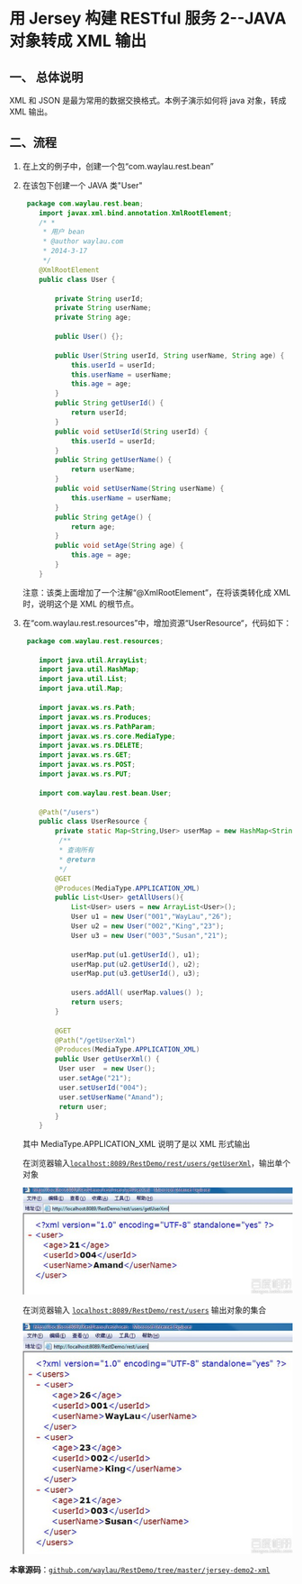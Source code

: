 # 用 Jersey 构建 RESTful 服务 2--JAVA 对象转成 XML 输出

## 一、 总体说明

XML 和 JSON 是最为常用的数据交换格式。本例子演示如何将 java 对象，转成 XML 输出。

## 二、流程

1.  在上文的例子中，创建一个包“com.waylau.rest.bean”

2.  在该包下创建一个 JAVA 类"User"

    ```java
     package com.waylau.rest.bean;  
        import javax.xml.bind.annotation.XmlRootElement;  
        /* *
         * 用户 bean
         * @author waylau.com
         * 2014-3-17
         */  
        @XmlRootElement  
        public class User {  

            private String userId;  
            private String userName;  
            private String age;  

            public User() {};  

            public User(String userId, String userName, String age) {  
                this.userId = userId;  
                this.userName = userName;  
                this.age = age;  
            }  
            public String getUserId() {  
                return userId;  
            }  
            public void setUserId(String userId) {  
                this.userId = userId;  
            }  
            public String getUserName() {  
                return userName;  
            }  
            public void setUserName(String userName) {  
                this.userName = userName;  
            }  
            public String getAge() {  
                return age;  
            }  
            public void setAge(String age) {  
                this.age = age;  
            }  
        } 
    ```

    注意：该类上面增加了一个注解“@XmlRootElement”，在将该类转化成 XML 时，说明这个是 XML 的根节点。

3.  在“com.waylau.rest.resources”中，增加资源“UserResource“，代码如下：

    ```java
     package com.waylau.rest.resources;  

        import java.util.ArrayList;  
        import java.util.HashMap;  
        import java.util.List;  
        import java.util.Map;  

        import javax.ws.rs.Path;  
        import javax.ws.rs.Produces;  
        import javax.ws.rs.PathParam;  
        import javax.ws.rs.core.MediaType;  
        import javax.ws.rs.DELETE;  
        import javax.ws.rs.GET;  
        import javax.ws.rs.POST;  
        import javax.ws.rs.PUT;  

        import com.waylau.rest.bean.User;  

        @Path("/users")  
        public class UserResource {  
            private static Map<String,User> userMap = new HashMap<String,User>();//存储用户
             /**
             * 查询所有
             * @return
             */  
            @GET  
            @Produces(MediaType.APPLICATION_XML)  
            public List<User> getAllUsers(){       
                List<User> users = new ArrayList<User>();  
                User u1 = new User("001","WayLau","26");  
                User u2 = new User("002","King","23");  
                User u3 = new User("003","Susan","21");  

                userMap.put(u1.getUserId(), u1);  
                userMap.put(u2.getUserId(), u2);  
                userMap.put(u3.getUserId(), u3);  

                users.addAll( userMap.values() );  
                return users;  
            }  

            @GET  
            @Path("/getUserXml")  
            @Produces(MediaType.APPLICATION_XML)  
            public User getUserXml() {  
             User user  = new User();  
             user.setAge("21");  
             user.setUserId("004");  
             user.setUserName("Amand");  
             return user;  
            }  
        } 
    ```

    其中 MediaType.APPLICATION_XML 说明了是以 XML 形式输出

    在浏览器输入[`localhost:8089/RestDemo/rest/users/getUserXml`](http://localhost:8089/RestDemo/rest/users/getUserXml)，输出单个对象

    ![](img/267f9e2f07082838a80989a8ba99a9014c08f102.jpg)

    在浏览器输入 [`localhost:8089/RestDemo/rest/users`](http://localhost:8089/RestDemo/rest/users) 输出对象的集合

    ![](img/d000baa1cd11728b2318d99ecafcc3cec3fd2c50.jpg)

**本章源码**：[`github.com/waylau/RestDemo/tree/master/jersey-demo2-xml`](https://github.com/waylau/RestDemo/tree/master/jersey-demo2-xml)